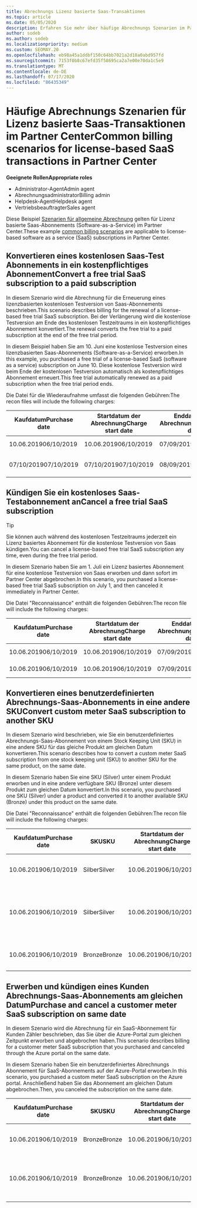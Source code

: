 ```yaml
---
title: Abrechnungs Lizenz basierte Saas-Transaktionen
ms.topic: article
ms.date: 05/05/2020
description: Erfahren Sie mehr über häufige Abrechnungs Szenarien im Partner Center für Lizenz basierte Saas-Transaktionen.
author: sodeb
ms.author: sodeb
ms.localizationpriority: medium
ms.custom: SEOMAY.20
ms.openlocfilehash: eb98a45a1ddbf150c64bb7021a2d18a0abd957fd
ms.sourcegitcommit: 7153f0b8c67efd35f58695ca2a7e00e70da1c5e9
ms.translationtype: MT
ms.contentlocale: de-DE
ms.lasthandoff: 07/17/2020
ms.locfileid: "86435349"
---
```

# <a name="common-billing-scenarios-for-license-based-saas-transactions-in-partner-center"></a><span data-ttu-id="81afa-103">Häufige Abrechnungs Szenarien für Lizenz basierte Saas-Transaktionen im Partner Center</span><span class="sxs-lookup"><span data-stu-id="81afa-103">Common billing scenarios for license-based SaaS transactions in Partner Center</span></span>

<span data-ttu-id="81afa-104">**Geeignete Rollen**</span><span class="sxs-lookup"><span data-stu-id="81afa-104">**Appropriate roles**</span></span>

- <span data-ttu-id="81afa-105">Administrator-Agent</span><span class="sxs-lookup"><span data-stu-id="81afa-105">Admin agent</span></span>
- <span data-ttu-id="81afa-106">Abrechnungsadministrator</span><span class="sxs-lookup"><span data-stu-id="81afa-106">Billing admin</span></span>
- <span data-ttu-id="81afa-107">Helpdesk-Agent</span><span class="sxs-lookup"><span data-stu-id="81afa-107">Helpdesk agent</span></span>
- <span data-ttu-id="81afa-108">Vertriebsbeauftragter</span><span class="sxs-lookup"><span data-stu-id="81afa-108">Sales agent</span></span>


<span data-ttu-id="81afa-109">Diese Beispiel [Szenarien für allgemeine Abrechnung](common-billing-scenarios.md) gelten für Lizenz basierte Saas-Abonnements (Software-as-a-Service) im Partner Center.</span><span class="sxs-lookup"><span data-stu-id="81afa-109">These example [common billing scenarios](common-billing-scenarios.md) are applicable to license-based software as a service (SaaS) subscriptions in Partner Center.</span></span>

## <a name="convert-a-free-trial-saas-subscription-to-a-paid-subscription"></a><span data-ttu-id="81afa-110">Konvertieren eines kostenlosen Saas-Test Abonnements in ein kostenpflichtiges Abonnement</span><span class="sxs-lookup"><span data-stu-id="81afa-110">Convert a free trial SaaS subscription to a paid subscription</span></span>

<span data-ttu-id="81afa-111">In diesem Szenario wird die Abrechnung für die Erneuerung eines lizenzbasierten kostenlosen Testversion von Saas-Abonnements beschrieben.</span><span class="sxs-lookup"><span data-stu-id="81afa-111">This scenario describes billing for the renewal of a license-based free trial SaaS subscription.</span></span> <span data-ttu-id="81afa-112">Bei der Verlängerung wird die kostenlose Testversion am Ende des kostenlosen Testzeitraums in ein kostenpflichtiges Abonnement konvertiert.</span><span class="sxs-lookup"><span data-stu-id="81afa-112">The renewal converts the free trial to a paid subscription at the end of the free trial period.</span></span>

<span data-ttu-id="81afa-113">In diesem Beispiel haben Sie am 10. Juni eine kostenlose Testversion eines lizenzbasierten Saas-Abonnements (Software-as-a-Service) erworben.</span><span class="sxs-lookup"><span data-stu-id="81afa-113">In this example, you purchased a free trial of a license-based SaaS (software as a service) subscription on June 10.</span></span> <span data-ttu-id="81afa-114">Diese kostenlose Testversion wird beim Ende der kostenlosen Testversion automatisch als kostenpflichtiges Abonnement erneuert.</span><span class="sxs-lookup"><span data-stu-id="81afa-114">This free trial automatically renewed as a paid subscription when the free trial period ends.</span></span>

<span data-ttu-id="81afa-115">Die Datei für die Wiederaufnahme umfasst die folgenden Gebühren:</span><span class="sxs-lookup"><span data-stu-id="81afa-115">The recon files will include the following charges:</span></span>

| <span data-ttu-id="81afa-116">Kaufdatum</span><span class="sxs-lookup"><span data-stu-id="81afa-116">Purchase date</span></span> | <span data-ttu-id="81afa-117">Startdatum der Abrechnung</span><span class="sxs-lookup"><span data-stu-id="81afa-117">Charge start date</span></span> | <span data-ttu-id="81afa-118">Enddatum der Abrechnung</span><span class="sxs-lookup"><span data-stu-id="81afa-118">Charge end date</span></span> | <span data-ttu-id="81afa-119">Unit price</span><span class="sxs-lookup"><span data-stu-id="81afa-119">Unit price</span></span> | <span data-ttu-id="81afa-120">Einheiten Menge</span><span class="sxs-lookup"><span data-stu-id="81afa-120">Unit quantity</span></span> | <span data-ttu-id="81afa-121">Gesamtbetrag</span><span class="sxs-lookup"><span data-stu-id="81afa-121">Total amount</span></span> | <span data-ttu-id="81afa-122">Gebührenart</span><span class="sxs-lookup"><span data-stu-id="81afa-122">Charge type</span></span> | <span data-ttu-id="81afa-123">Abonnement Beschreibung</span><span class="sxs-lookup"><span data-stu-id="81afa-123">Subscription description</span></span> |
| ------------- | ----------------- | --------------- | ---------- | ------------- | ------------ | ----------- | ----------------- |
| <span data-ttu-id="81afa-124">10.06.2019</span><span class="sxs-lookup"><span data-stu-id="81afa-124">06/10/2019</span></span> | <span data-ttu-id="81afa-125">10.06.2019</span><span class="sxs-lookup"><span data-stu-id="81afa-125">06/10/2019</span></span> | <span data-ttu-id="81afa-126">07/09/2019</span><span class="sxs-lookup"><span data-stu-id="81afa-126">07/09/2019</span></span> | <span data-ttu-id="81afa-127">0 USD</span><span class="sxs-lookup"><span data-stu-id="81afa-127">$0</span></span> | <span data-ttu-id="81afa-128">1</span><span class="sxs-lookup"><span data-stu-id="81afa-128">1</span></span> | <span data-ttu-id="81afa-129">0 USD</span><span class="sxs-lookup"><span data-stu-id="81afa-129">$0</span></span> | <span data-ttu-id="81afa-130">Neu</span><span class="sxs-lookup"><span data-stu-id="81afa-130">New</span></span> | <span data-ttu-id="81afa-131">Kostenlose Testversion</span><span class="sxs-lookup"><span data-stu-id="81afa-131">Free trial</span></span> |
| <span data-ttu-id="81afa-132">07/10/2019</span><span class="sxs-lookup"><span data-stu-id="81afa-132">07/10/2019</span></span> | <span data-ttu-id="81afa-133">07/10/2019</span><span class="sxs-lookup"><span data-stu-id="81afa-133">07/10/2019</span></span> | <span data-ttu-id="81afa-134">08/09/2019</span><span class="sxs-lookup"><span data-stu-id="81afa-134">08/09/2019</span></span> | <span data-ttu-id="81afa-135">2 USD</span><span class="sxs-lookup"><span data-stu-id="81afa-135">$2</span></span> | <span data-ttu-id="81afa-136">1</span><span class="sxs-lookup"><span data-stu-id="81afa-136">1</span></span> | <span data-ttu-id="81afa-137">2 USD</span><span class="sxs-lookup"><span data-stu-id="81afa-137">$2</span></span> | <span data-ttu-id="81afa-138">Erneuern</span><span class="sxs-lookup"><span data-stu-id="81afa-138">Renew</span></span> | <span data-ttu-id="81afa-139">Kostenpflichtiges Abonnement</span><span class="sxs-lookup"><span data-stu-id="81afa-139">Paid subscription</span></span> |

## <a name="cancel-a-free-trial-saas-subscription"></a><span data-ttu-id="81afa-140">Kündigen Sie ein kostenloses Saas-Testabonnement an</span><span class="sxs-lookup"><span data-stu-id="81afa-140">Cancel a free trial SaaS subscription</span></span>

> [!TIP]
> <span data-ttu-id="81afa-141">Sie können auch während des kostenlosen Testzeitraums jederzeit ein Lizenz basiertes Abonnement für die kostenlose Testversion von Saas kündigen.</span><span class="sxs-lookup"><span data-stu-id="81afa-141">You can cancel a license-based free trial SaaS subscription any time, even during the free trial period.</span></span>

<span data-ttu-id="81afa-142">In diesem Szenario haben Sie am 1. Juli ein Lizenz basiertes Abonnement für eine kostenlose Testversion von Saas erworben und dann sofort im Partner Center abgebrochen.</span><span class="sxs-lookup"><span data-stu-id="81afa-142">In this scenario, you purchased a license-based free trial SaaS subscription on July 1, and then canceled it immediately in Partner Center.</span></span>

<span data-ttu-id="81afa-143">Die Datei "Reconnaissance" enthält die folgenden Gebühren:</span><span class="sxs-lookup"><span data-stu-id="81afa-143">The recon file will include the following charges:</span></span>

| <span data-ttu-id="81afa-144">Kaufdatum</span><span class="sxs-lookup"><span data-stu-id="81afa-144">Purchase date</span></span> | <span data-ttu-id="81afa-145">Startdatum der Abrechnung</span><span class="sxs-lookup"><span data-stu-id="81afa-145">Charge start date</span></span> | <span data-ttu-id="81afa-146">Enddatum der Abrechnung</span><span class="sxs-lookup"><span data-stu-id="81afa-146">Charge end date</span></span> | <span data-ttu-id="81afa-147">Unit price</span><span class="sxs-lookup"><span data-stu-id="81afa-147">Unit price</span></span> | <span data-ttu-id="81afa-148">Einheiten Menge</span><span class="sxs-lookup"><span data-stu-id="81afa-148">Unit quantity</span></span> | <span data-ttu-id="81afa-149">Gesamtbetrag</span><span class="sxs-lookup"><span data-stu-id="81afa-149">Total amount</span></span> | <span data-ttu-id="81afa-150">Gebührenart</span><span class="sxs-lookup"><span data-stu-id="81afa-150">Charge type</span></span> | <span data-ttu-id="81afa-151">Abonnement Beschreibung</span><span class="sxs-lookup"><span data-stu-id="81afa-151">Subscription description</span></span> |
| ------------- | ----------------- | --------------- | ---------- | ------------- | ------------ | ----------- | ----------------- |
| <span data-ttu-id="81afa-152">10.06.2019</span><span class="sxs-lookup"><span data-stu-id="81afa-152">06/10/2019</span></span> | <span data-ttu-id="81afa-153">10.06.2019</span><span class="sxs-lookup"><span data-stu-id="81afa-153">06/10/2019</span></span> | <span data-ttu-id="81afa-154">07/09/2019</span><span class="sxs-lookup"><span data-stu-id="81afa-154">07/09/2019</span></span> | <span data-ttu-id="81afa-155">0 USD</span><span class="sxs-lookup"><span data-stu-id="81afa-155">$0</span></span> | <span data-ttu-id="81afa-156">11</span><span class="sxs-lookup"><span data-stu-id="81afa-156">11</span></span> | <span data-ttu-id="81afa-157">0 USD</span><span class="sxs-lookup"><span data-stu-id="81afa-157">$0</span></span> | <span data-ttu-id="81afa-158">Neu</span><span class="sxs-lookup"><span data-stu-id="81afa-158">New</span></span> | <span data-ttu-id="81afa-159">Kostenlose Testversion</span><span class="sxs-lookup"><span data-stu-id="81afa-159">Free trial</span></span> |
| <span data-ttu-id="81afa-160">10.06.2019</span><span class="sxs-lookup"><span data-stu-id="81afa-160">06/10/2019</span></span> | <span data-ttu-id="81afa-161">10.06.2019</span><span class="sxs-lookup"><span data-stu-id="81afa-161">06/10/2019</span></span> | <span data-ttu-id="81afa-162">07/09/2019</span><span class="sxs-lookup"><span data-stu-id="81afa-162">07/09/2019</span></span> | <span data-ttu-id="81afa-163">0 USD</span><span class="sxs-lookup"><span data-stu-id="81afa-163">$0</span></span> | <span data-ttu-id="81afa-164">11</span><span class="sxs-lookup"><span data-stu-id="81afa-164">11</span></span> | <span data-ttu-id="81afa-165">0 USD</span><span class="sxs-lookup"><span data-stu-id="81afa-165">$0</span></span> | <span data-ttu-id="81afa-166">Abbrechen</span><span class="sxs-lookup"><span data-stu-id="81afa-166">Cancel</span></span> | <span data-ttu-id="81afa-167">Kostenlose Testversion</span><span class="sxs-lookup"><span data-stu-id="81afa-167">Free trial</span></span> |

## <a name="convert-custom-meter-saas-subscription-to-another-sku"></a><span data-ttu-id="81afa-168">Konvertieren eines benutzerdefinierten Abrechnungs-Saas-Abonnements in eine andere SKU</span><span class="sxs-lookup"><span data-stu-id="81afa-168">Convert custom meter SaaS subscription to another SKU</span></span>

<span data-ttu-id="81afa-169">In diesem Szenario wird beschrieben, wie Sie ein benutzerdefiniertes Abrechnungs-Saas-Abonnement von einem Stock Keeping Unit (SKU) in eine andere SKU für das gleiche Produkt am gleichen Datum konvertieren.</span><span class="sxs-lookup"><span data-stu-id="81afa-169">This scenario describes how to convert a custom meter SaaS subscription from one stock keeping unit (SKU) to another SKU for the same product, on the same date.</span></span>

<span data-ttu-id="81afa-170">In diesem Szenario haben Sie eine SKU (Silver) unter einem Produkt erworben und in eine andere verfügbare SKU (Bronze) unter diesem Produkt zum gleichen Datum konvertiert.</span><span class="sxs-lookup"><span data-stu-id="81afa-170">In this scenario, you purchased one SKU (Silver) under a product and converted it to another available SKU (Bronze) under this product on the same date.</span></span>

<span data-ttu-id="81afa-171">Die Datei "Reconnaissance" enthält die folgenden Gebühren:</span><span class="sxs-lookup"><span data-stu-id="81afa-171">The recon file will include the following charges:</span></span>

| <span data-ttu-id="81afa-172">Kaufdatum</span><span class="sxs-lookup"><span data-stu-id="81afa-172">Purchase date</span></span> | <span data-ttu-id="81afa-173">SKU</span><span class="sxs-lookup"><span data-stu-id="81afa-173">SKU</span></span> | <span data-ttu-id="81afa-174">Startdatum der Abrechnung</span><span class="sxs-lookup"><span data-stu-id="81afa-174">Charge start date</span></span> | <span data-ttu-id="81afa-175">Enddatum der Abrechnung</span><span class="sxs-lookup"><span data-stu-id="81afa-175">Charge end date</span></span> | <span data-ttu-id="81afa-176">Unit price</span><span class="sxs-lookup"><span data-stu-id="81afa-176">Unit price</span></span> | <span data-ttu-id="81afa-177">Einheiten Menge</span><span class="sxs-lookup"><span data-stu-id="81afa-177">Unit quantity</span></span> | <span data-ttu-id="81afa-178">Gesamtbetrag</span><span class="sxs-lookup"><span data-stu-id="81afa-178">Total amount</span></span> | <span data-ttu-id="81afa-179">Gebührenart</span><span class="sxs-lookup"><span data-stu-id="81afa-179">Charge type</span></span> | <span data-ttu-id="81afa-180">Abonnement Beschreibung</span><span class="sxs-lookup"><span data-stu-id="81afa-180">Subscription description</span></span> |
| ------------- | ----------------- | ----------------- | --------------- | ---------- | ------------- | ------------ | ----------- | ----------------- |
| <span data-ttu-id="81afa-181">10.06.2019</span><span class="sxs-lookup"><span data-stu-id="81afa-181">06/10/2019</span></span> | <span data-ttu-id="81afa-182">Silber</span><span class="sxs-lookup"><span data-stu-id="81afa-182">Silver</span></span> | <span data-ttu-id="81afa-183">10.06.2019</span><span class="sxs-lookup"><span data-stu-id="81afa-183">06/10/2019</span></span> | <span data-ttu-id="81afa-184">10.06.2019</span><span class="sxs-lookup"><span data-stu-id="81afa-184">06/10/2019</span></span> | <span data-ttu-id="81afa-185">20 USD</span><span class="sxs-lookup"><span data-stu-id="81afa-185">$20</span></span> | <span data-ttu-id="81afa-186">1</span><span class="sxs-lookup"><span data-stu-id="81afa-186">1</span></span> | <span data-ttu-id="81afa-187">20 USD</span><span class="sxs-lookup"><span data-stu-id="81afa-187">$20</span></span> | <span data-ttu-id="81afa-188">Neu</span><span class="sxs-lookup"><span data-stu-id="81afa-188">New</span></span> | <span data-ttu-id="81afa-189">Benutzerdefiniertes Abrechnungs Abonnement für Saas</span><span class="sxs-lookup"><span data-stu-id="81afa-189">Custom meter SaaS subscription</span></span> |
| <span data-ttu-id="81afa-190">10.06.2019</span><span class="sxs-lookup"><span data-stu-id="81afa-190">06/10/2019</span></span> | <span data-ttu-id="81afa-191">Silber</span><span class="sxs-lookup"><span data-stu-id="81afa-191">Silver</span></span> | <span data-ttu-id="81afa-192">10.06.2019</span><span class="sxs-lookup"><span data-stu-id="81afa-192">06/10/2019</span></span> | <span data-ttu-id="81afa-193">10.06.2019</span><span class="sxs-lookup"><span data-stu-id="81afa-193">06/10/2019</span></span> | <span data-ttu-id="81afa-194">20 USD</span><span class="sxs-lookup"><span data-stu-id="81afa-194">$20</span></span> | <span data-ttu-id="81afa-195">1</span><span class="sxs-lookup"><span data-stu-id="81afa-195">1</span></span> | <span data-ttu-id="81afa-196">-$20</span><span class="sxs-lookup"><span data-stu-id="81afa-196">-$20</span></span> | <span data-ttu-id="81afa-197">Convert</span><span class="sxs-lookup"><span data-stu-id="81afa-197">Convert</span></span> | <span data-ttu-id="81afa-198">Anteilsmäßig angeforderte Rechnung für benutzerdefiniertes Abrechnungs-Saas-Abonnement</span><span class="sxs-lookup"><span data-stu-id="81afa-198">Prorated rebill for custom meter SaaS subscription</span></span> |
| <span data-ttu-id="81afa-199">10.06.2019</span><span class="sxs-lookup"><span data-stu-id="81afa-199">06/10/2019</span></span> | <span data-ttu-id="81afa-200">Bronze</span><span class="sxs-lookup"><span data-stu-id="81afa-200">Bronze</span></span> | <span data-ttu-id="81afa-201">10.06.2019</span><span class="sxs-lookup"><span data-stu-id="81afa-201">06/10/2019</span></span> | <span data-ttu-id="81afa-202">10.06.2019</span><span class="sxs-lookup"><span data-stu-id="81afa-202">06/10/2019</span></span> | <span data-ttu-id="81afa-203">10 USD</span><span class="sxs-lookup"><span data-stu-id="81afa-203">$10</span></span> | <span data-ttu-id="81afa-204">1</span><span class="sxs-lookup"><span data-stu-id="81afa-204">1</span></span> | <span data-ttu-id="81afa-205">10 USD</span><span class="sxs-lookup"><span data-stu-id="81afa-205">$10</span></span> | <span data-ttu-id="81afa-206">Convert</span><span class="sxs-lookup"><span data-stu-id="81afa-206">Convert</span></span> | <span data-ttu-id="81afa-207">Benutzerdefiniertes Abrechnungs Abonnement für Saas</span><span class="sxs-lookup"><span data-stu-id="81afa-207">Custom meter SaaS subscription</span></span> |

## <a name="purchase-and-cancel-a-customer-meter-saas-subscription-on-same-date"></a><span data-ttu-id="81afa-208">Erwerben und kündigen eines Kunden Abrechnungs-Saas-Abonnements am gleichen Datum</span><span class="sxs-lookup"><span data-stu-id="81afa-208">Purchase and cancel a customer meter SaaS subscription on same date</span></span>

<span data-ttu-id="81afa-209">In diesem Szenario wird die Abrechnung für ein SaaS-Abonnement für Kunden Zähler beschrieben, das Sie über die Azure-Portal zum gleichen Zeitpunkt erworben und abgebrochen haben.</span><span class="sxs-lookup"><span data-stu-id="81afa-209">This scenario describes billing for a customer meter SaaS subscription that you purchased and canceled through the Azure portal on the same date.</span></span>

<span data-ttu-id="81afa-210">In diesem Szenario haben Sie ein benutzerdefiniertes Abrechnungs Abonnement für SaaS-Abonnements auf der Azure-Portal erworben.</span><span class="sxs-lookup"><span data-stu-id="81afa-210">In this scenario, you purchased a custom meter SaaS subscription on the Azure portal.</span></span> <span data-ttu-id="81afa-211">Anschließend haben Sie das Abonnement am gleichen Datum abgebrochen.</span><span class="sxs-lookup"><span data-stu-id="81afa-211">Then, you canceled the subscription on the same date.</span></span>

| <span data-ttu-id="81afa-212">Kaufdatum</span><span class="sxs-lookup"><span data-stu-id="81afa-212">Purchase date</span></span> | <span data-ttu-id="81afa-213">SKU</span><span class="sxs-lookup"><span data-stu-id="81afa-213">SKU</span></span> | <span data-ttu-id="81afa-214">Startdatum der Abrechnung</span><span class="sxs-lookup"><span data-stu-id="81afa-214">Charge start date</span></span> | <span data-ttu-id="81afa-215">Enddatum der Abrechnung</span><span class="sxs-lookup"><span data-stu-id="81afa-215">Charge end date</span></span> | <span data-ttu-id="81afa-216">Unit price</span><span class="sxs-lookup"><span data-stu-id="81afa-216">Unit price</span></span> | <span data-ttu-id="81afa-217">Einheiten Menge</span><span class="sxs-lookup"><span data-stu-id="81afa-217">Unit quantity</span></span> | <span data-ttu-id="81afa-218">Gesamtbetrag</span><span class="sxs-lookup"><span data-stu-id="81afa-218">Total amount</span></span> | <span data-ttu-id="81afa-219">Gebührenart</span><span class="sxs-lookup"><span data-stu-id="81afa-219">Charge type</span></span> | <span data-ttu-id="81afa-220">Abonnement Beschreibung</span><span class="sxs-lookup"><span data-stu-id="81afa-220">Subscription description</span></span> |
| ------------- | ------------- |----------------- | --------------- | ---------- | ------------- | ------------ | ----------- | ----------------- |
| <span data-ttu-id="81afa-221">10.06.2019</span><span class="sxs-lookup"><span data-stu-id="81afa-221">06/10/2019</span></span> | <span data-ttu-id="81afa-222">Bronze</span><span class="sxs-lookup"><span data-stu-id="81afa-222">Bronze</span></span> | <span data-ttu-id="81afa-223">10.06.2019</span><span class="sxs-lookup"><span data-stu-id="81afa-223">06/10/2019</span></span> | <span data-ttu-id="81afa-224">10.06.2019</span><span class="sxs-lookup"><span data-stu-id="81afa-224">06/10/2019</span></span> | <span data-ttu-id="81afa-225">10 USD</span><span class="sxs-lookup"><span data-stu-id="81afa-225">$10</span></span> | <span data-ttu-id="81afa-226">1</span><span class="sxs-lookup"><span data-stu-id="81afa-226">1</span></span> | <span data-ttu-id="81afa-227">10 USD</span><span class="sxs-lookup"><span data-stu-id="81afa-227">$10</span></span> | <span data-ttu-id="81afa-228">Neu</span><span class="sxs-lookup"><span data-stu-id="81afa-228">New</span></span> | <span data-ttu-id="81afa-229">Benutzerdefiniertes Abrechnungs Abonnement für Saas</span><span class="sxs-lookup"><span data-stu-id="81afa-229">Custom meter SaaS subscription</span></span> |
| <span data-ttu-id="81afa-230">10.06.2019</span><span class="sxs-lookup"><span data-stu-id="81afa-230">06/10/2019</span></span> | <span data-ttu-id="81afa-231">Bronze</span><span class="sxs-lookup"><span data-stu-id="81afa-231">Bronze</span></span> | <span data-ttu-id="81afa-232">10.06.2019</span><span class="sxs-lookup"><span data-stu-id="81afa-232">06/10/2019</span></span> | <span data-ttu-id="81afa-233">10.06.2019</span><span class="sxs-lookup"><span data-stu-id="81afa-233">06/10/2019</span></span> | <span data-ttu-id="81afa-234">10 USD</span><span class="sxs-lookup"><span data-stu-id="81afa-234">$10</span></span> | <span data-ttu-id="81afa-235">1</span><span class="sxs-lookup"><span data-stu-id="81afa-235">1</span></span> | <span data-ttu-id="81afa-236">-$10</span><span class="sxs-lookup"><span data-stu-id="81afa-236">-$10</span></span> | <span data-ttu-id="81afa-237">CancelImmediate</span><span class="sxs-lookup"><span data-stu-id="81afa-237">CancelImmediate</span></span> | <span data-ttu-id="81afa-238">Benutzerdefiniertes Abrechnungs Abonnement für Saas</span><span class="sxs-lookup"><span data-stu-id="81afa-238">Custom meter SaaS subscription</span></span> |
